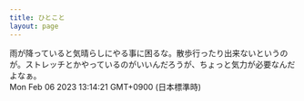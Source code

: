 ```yaml
---
title: ひとこと
layout: page
---
```

<div class="box" dt="1675656861107">
  雨が降っていると気晴らしにやる事に困るな。散歩行ったり出来ないというのが。ストレッチとかやっているのがいいんだろうが、ちょっと気力が必要なんだよなぁ。
  <div class="content is-small">Mon Feb 06 2023 13:14:21 GMT+0900 (日本標準時)</div>
</div>